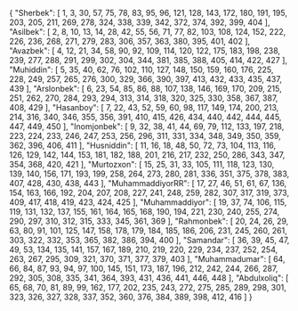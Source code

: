 {
"Sherbek": [
1,
3,
30,
57,
75,
78,
83,
95,
96,
121,
128,
143,
172,
180,
191,
195,
203,
205,
211,
269,
278,
324,
338,
339,
342,
372,
374,
392,
399,
404
],
"Asilbek": [
2,
8,
10,
13,
14,
28,
42,
55,
56,
71,
77,
82,
103,
108,
124,
152,
222,
226,
236,
268,
271,
279,
283,
306,
357,
363,
380,
395,
401,
402
],
"Avazbek": [
4,
12,
21,
34,
58,
90,
92,
109,
114,
120,
122,
175,
183,
198,
238,
239,
277,
288,
291,
299,
302,
304,
344,
381,
385,
388,
405,
414,
422,
427
],
"Muhiddin": [
5,
35,
40,
62,
76,
102,
110,
127,
148,
150,
159,
160,
176,
225,
228,
249,
257,
265,
276,
300,
329,
366,
390,
397,
413,
432,
433,
435,
437,
439
],
"Arslonbek": [
6,
23,
54,
85,
86,
88,
107,
138,
146,
169,
170,
209,
215,
251,
262,
270,
284,
293,
294,
313,
314,
318,
320,
325,
330,
358,
367,
387,
408,
429
],
"Hasanboy": [
7,
22,
43,
52,
59,
60,
98,
117,
149,
174,
200,
213,
214,
316,
340,
346,
355,
356,
391,
410,
415,
426,
434,
440,
442,
444,
445,
447,
449,
450
],
"Inomjonbek": [
9,
32,
38,
41,
44,
69,
79,
112,
133,
197,
218,
223,
224,
233,
246,
247,
253,
256,
296,
311,
331,
334,
348,
349,
350,
359,
362,
396,
406,
411
],
"Husniddin": [
11,
16,
18,
48,
50,
72,
73,
104,
113,
116,
126,
129,
142,
144,
153,
181,
182,
188,
201,
216,
217,
232,
250,
286,
343,
347,
354,
368,
420,
421
],
"Murtozxon": [
15,
25,
31,
33,
105,
111,
118,
123,
130,
139,
140,
156,
171,
193,
199,
258,
264,
273,
280,
281,
336,
351,
375,
378,
383,
407,
428,
430,
438,
443
],
"MuhammaddiyorRR": [
17,
27,
46,
51,
61,
67,
136,
154,
163,
166,
192,
204,
207,
208,
227,
241,
248,
259,
282,
307,
317,
319,
373,
409,
417,
418,
419,
423,
424,
425
],
"Muhammaddiyor": [
19,
37,
74,
106,
115,
119,
131,
132,
137,
155,
161,
164,
165,
168,
190,
194,
221,
230,
240,
255,
274,
290,
297,
310,
312,
315,
333,
345,
361,
369
],
"Rahmonbek": [
20,
24,
26,
29,
63,
80,
91,
101,
125,
147,
158,
178,
179,
184,
185,
186,
206,
231,
245,
260,
261,
303,
322,
332,
353,
365,
382,
386,
394,
400
],
"Samandar": [
36,
39,
45,
47,
49,
53,
134,
135,
141,
157,
167,
189,
210,
219,
220,
229,
234,
237,
252,
254,
263,
267,
295,
309,
321,
370,
371,
377,
379,
403
],
"Muhammadumar": [
64,
66,
84,
87,
93,
94,
97,
100,
145,
151,
173,
187,
196,
212,
242,
244,
266,
287,
292,
305,
308,
335,
341,
364,
393,
431,
436,
441,
446,
448
],
"Abdulxoliq": [
65,
68,
70,
81,
89,
99,
162,
177,
202,
235,
243,
272,
275,
285,
289,
298,
301,
323,
326,
327,
328,
337,
352,
360,
376,
384,
389,
398,
412,
416
]
}
